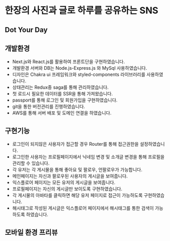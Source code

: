 # 한장의 사진과 글로 하루를 공유하는 SNS
## Dot Your Day
## 개발환경
 + Next.js와 React.js를 활용하여 프론트단을 구현하였습니다.
 + 개발환경 서버와 DB는 Node.js-Express.js 와 MySql 사용하였습니다.
 + 디자인은 Chakra ui 프레임워크와 styled-components 라이브러리를 사용하였습니다.
 + 상태관리는 Redux중 saga를 통해 관리하였습니다.
 + 첫 로드시 필요한 데이터를 SSR을 통해 가져왔습니다.
 + passport를 통해 로그인 및 회원가입을 구현하였습니다.
 + git을 통한 버전관리를 진행하였습니다.
 + AWS를 통해 서버 배포 및 도메인 연결을 하였습니다.
 
## 구현기능
 + 로그인이 되지않은 사용자가 접근할 경우 Router를 통해 접근권한을 설정하였습니다.
 + 로그인한 사용자는 프로필페이지에서 닉네임 변경 및 소개글 변경을 통해 프로필을 관리할 수 있습니다.
 + 각 유저는 각 게시물을 통해 좋아요 및 팔로우, 언팔로우가 가능합니다.
 + 메인페이지는 자신과 팔로우된 사용자의 게시글을 보여줍니다.
 + 익스플로어 페이지는 모든 유저의 게시글을 보여줍니다.
 + 프로필페이지는 자신의 게시글만 보이도록 구현하였습니다.
 + 각 게시물의 아바타를 클릭하면 해당 유저 페이지로 접근이 가능하도록 구현하였습니다.
 + 해시태그로 작성된 게시글은 익스플로어 페이지에서 해시태그를 통한 검색이 가능하도록 하였습니다.
 
## 모바일 환경 프리뷰
 
